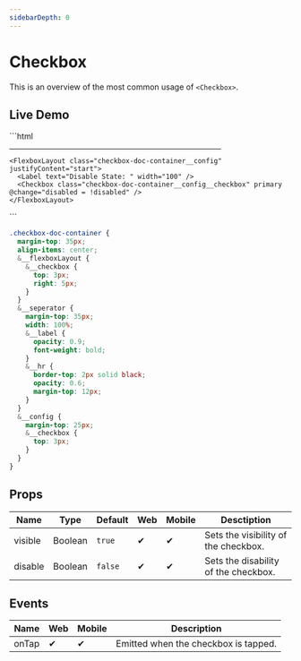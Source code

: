 ```yaml
---
sidebarDepth: 0
---
```


# Checkbox

This is an overview of the most common usage of `<Checkbox>`.

## Live Demo
 
<DocExampleBox>
```html
  <FlexboxLayout class="checkbox-doc-container" flexDirection="column">
    <FlexboxLayout class="checkbox-doc-container__flexboxLayout" flexDirection="row" justifyContent="space-around">
      <FlexboxLayout >
        <Checkbox class="checkbox-doc-container__flexboxLayout__checkbox" v-model="checked" :disabled="disabled" primary />
        <Label text="Primary" width="100" />
      </FlexboxLayout>
      <FlexboxLayout>
        <Checkbox class="checkbox-doc-container__flexboxLayout__checkbox" v-model="checked" :disabled="disabled" secondary />
        <Label text="Secondary " width="100" />
      </FlexboxLayout>
      <FlexboxLayout>
        <Checkbox class="checkbox-doc-container__flexboxLayout__checkbox" v-model="checked" :disabled="disabled" alert />
        <Label text="Alert " width="100" />
      </FlexboxLayout>
  </FlexboxLayout>
    <FlexboxLayout flexDirection="row" class="checkbox-doc-container__seperator" >
      <Label fontAttributes="Bold" class="checkbox-doc-container__seperator__label"  text="Configuration"/>
      <hr class="checkbox-doc-container__seperator__hr"  width="75%" />
    </FlexboxLayout >

    <FlexboxLayout class="checkbox-doc-container__config" justifyContent="start">
      <Label text="Disable State: " width="100" />
      <Checkbox class="checkbox-doc-container__config__checkbox" primary @change="disabled = !disabled" />
    </FlexboxLayout>

  </FlexboxLayout>
```

```scss
.checkbox-doc-container {
  margin-top: 35px;
  align-items: center;
  &__flexboxLayout {
    &__checkbox {
      top: 3px;
      right: 5px;
    }
  }
  &__seperator {
    margin-top: 35px;
    width: 100%;
    &__label {
      opacity: 0.9;
      font-weight: bold;
    }
    &__hr {
      border-top: 2px solid black;
      opacity: 0.6;
      margin-top: 12px;
    }
  }
  &__config {
    margin-top: 25px;
    &__checkbox {
      top: 3px;
    }
  }
}
```

<VxpCheckboxDoc />
</DocExampleBox>

## Props

| Name     | Type    | Default | Web | Mobile | Desctiption |
| -------- | ------- | ------- | --- | ------ |------|
| visible  | Boolean | `true`  | ✔   | ✔      |Sets the visibility of the checkbox.|
| disable  | Boolean | `false` | ✔   | ✔      |Sets the disability of the checkbox.|

## Events

| Name | Web | Mobile | Description |
| ---- | --- | ------ |------|
| onTap| ✔   | ✔      |Emitted when the checkbox is tapped.|